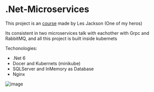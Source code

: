 # .Net-Microservices

This project is an [course](https://www.youtube.com/watch?v=DgVjEo3OGBI) made by Les Jackson (One of my heros)


Its consistent in two microservices talk with eachother with Grpc and RabbitMQ, and all this project is built inside kubernets

Techonologies:
- .Net 6
- Docer and Kubernets (minikube)
- SQLServer and InMemory as Database
- Nginx

![image](https://user-images.githubusercontent.com/63232629/197641691-c53dfd1c-dcd1-46e9-8da8-6828a8c2ef73.png)
